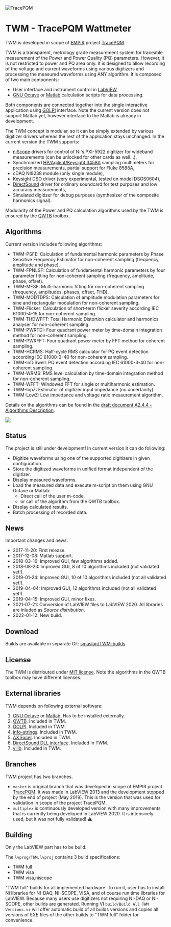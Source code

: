 ![TracePQM](./imgz/logo_final_male_v1.png)

# TWM - TracePQM Wattmeter

TWM is developed in scope of [EMPIR](https://msu.euramet.org/calls.html) project [TracePQM](http://tracepqm.cmi.cz/).

TWM is a transparent, metrology grade measurement system for traceable measurement of the Power and Power Quality (PQ) parameters. However, it is not restricted to power and PQ area only. It is designed to allow recording of the voltage and current waveforms using various digitizers and processing the measured waveforms using ANY algorithm. It is composed of two main components:
- User interface and instrument control in [LabVIEW](http://www.ni.com/labview/),
- [GNU Octave](https://www.gnu.org/software/octave/) or [Matlab](https://uk.mathworks.com/products/matlab.html) calculation scripts for data processing.

Both components are connected together into the single interactive application using [GOLPI](https://github.com/KaeroDot/GOLPI) interface. Note the current version does not support Matlab yet, however interface to the Matlab is already in development.

The TWM concept is modular, so it can be simply extended by various digitizer drivers whereas the rest of the application stays unchanged. In the current version the TWM supports:
- [niScope](http://sine.ni.com/nips/cds/view/p/lang/cs/nid/12638) drivers for control of NI's PXI-5922 digitizer for wideband measurements (can be unlocked for other cards as well...),
- Synchronized [HP/Agilent/Keysight 3458A](https://www.keysight.com/en/pd-1000001297%3Aepsg%3Apro-pn-3458A/digital-multimeter-8-digit?cc=US&lc=eng) sampling multimeters for precision measurements, partial support for Fluke 8588A,
- cDAQ NI9238 module (only single module),
- Keysight DSO driver (very experimental, tested on model DSOS0604),
- [DirectSound](http://www.elektronika.kvalitne.cz/SW/dsdll/dsdll_eng.html) driver for ordinary soundcard for test purposes and low accuracy measurements,
- Simulated digitizer for debug purposes (synthesizer of the composite harmonics signal).

Modularity of the Power and PQ calculation algorithms used by the TWM is ensured by the [QWTB](https://qwtb.github.io/qwtb/) toolbox. 

## Algorithms
Current version includes following algorithms:
- TWM-PSFE: Calculation of fundamental harmonic parameters by Phase Sensitive Frequency Estimator for non-coherent sampling (frequency, amplitude and phase).
- TWM-FPNLSF: Calculation of fundamental harmonic parameters by four parameter fitting for non-coherent sampling (frequency, amplitude, phase, offset).
- TWM-MFSF: Multi-harmonic fitting for non-coherent sampling (frequency, amplitudes, phases, offset, THD).
- TWM-MODTDPS: Calculation of amplitude modulation parameters for sine and rectangular modulation for non-coherent sampling.
- TWM-Flicker: Calculation of short-term flicker severity according IEC 61000-4-15 for non-coherent sampling.
- TWM-THDWFFT: Total Harmonic Distortion calculator and harmonics analyser for non-coherent sampling.
- TWM-PWRTDI: Four quadrant power meter by time-domain integration method for non-coherent sampling.
- TWM-PWRFFT: Four quadrant power meter by FFT method for coherent sampling.
- TWM-HCRMS: Half-cycle RMS calculator for PQ event detection according IEC 61000-3-40 for non-coherent sampling.
- TWM-InDiSwell: PQ event detection according IEC 61000-3-40 for non-coherent sampling.
- TWM-WRMS: RMS level calculation by time-domain integration method for non-coherent sampling.
- TWM-WFFT: Windowed FFT for single or multiharmonic estimation.
- TWM-InpZ: Estimator of digitizer input impedance (no uncertainty).
- TWM-LowZ: Low impedance and voltage ratio measurement algorithm.


Details on the algorithms can be found in the [draft document A2.4.4 - Algorithms Description](https://github.com/smaslan/TWM/blob/multiplex/doc/A244%20Algorithms%20description.pdf).


<img src="./imgz/gui_v2_small.jpg">


## Status

The project is still under development! In current version it can do following:
- Digitize waveforms using one of the supported digitizers in given configuration.
- Store the digitized waveforms in unified format independent of the digitizer.
- Display measured waveforms.
- Load the measured data and execute m-script on them using GNU Octave or Matlab:
  - Direct call of the user m-code,
  - or call of the algorithm from the QWTB toolbox.
- Display calculated results.
- Batch processing of recorded data.



## News

Important changes and news:
- 2017-11-20: First release.
- 2017-12-08: Matlab support.
- 2018-03-16: Improved GUI, few algorithms added.
- 2018-08-23: Improved GUI, 8 of 10 algorithms included (not validated yet!).
- 2019-01-24: Improved GUI, 10 of 10 algorithms included (not all validated yet!).
- 2019-04-04: Improved GUI, 12 algorithms included (not all validated yet!).
- 2019-04-15: Improved GUI, minor fixes. 
- 2021-07-21: Conversion of LabVIEW files to LabVIEW 2020. All libraries are inluded as *Source distribution*.
- 2022-01-12: New build.


## Download

Builds are available in separate Git: [smaslan/TWM-builds](https://github.com/smaslan/TWM-builds)


## License
The TWM is distributed under [MIT license](./LICENSE.txt). Note the algorithms in the QWTB toolbox may have different licenses. 
  
  
## External libraries
TWM depends on following external software:
1. [GNU Octave](https://www.gnu.org/software/octave/) or [Matlab](https://www.mathworks.com/products/matlab.html). Has to be installed externally.
1. [QWTB](https://github.com/qwtb/qwtb). Included in TWM.
1. [GOLPI](https://github.com/KaeroDot/GOLPI). Included in TWM.
1. [info-strings](https://github.com/KaeroDot/info-strings). Included in TWM.
1. [AX Excel](https://gitlab.com/smaslan/xls-template-and-stuff). Included in TWM.
1. [DirectSound DLL interface](https://github.com/KaeroDot/dsdll_lv). Included in TWM.
1. [vilib](https://gitlab.com/cmi-6011/vilib). Included in TWM.

## Branches
TWM project has two branches. 
- `master` is original branch that was developed in scope of EMPIR project [TracePQM](http://tracepqm.cmi.cz/). It was made in LabVIEW 2013 and the development stopped by the end of project (May 2019). This is the version that was used for validation in scope of the project TracePQM.
- `multiplex` is continuously developed version with many improvements that is currently being developed in LabVIEW 2020. It is intensively used, but it was not fully validated! :warning:

## Building
Only the LabVIEW part has to be build.

The `lvprog/TWM.lvproj` contains 3 build specifications:
- TWM full
- TWM visa
- TWM visa,niscope

"TWM full" builds for all implemented hardware. To run it, user has to install NI libraries for NI-DAQ, NI-SCOPE, VISA, and of course run time libraries for LabVIEW. Because many users use digitizers not requiring NI-DAQ or NI-SCOPE, other builds are generated. Running VI `build/Build All TWM Versions.vi` will offer automatic build of all builds versions and copies all versions of EXE files of the other builds to "TWM full" folder for convenience.
